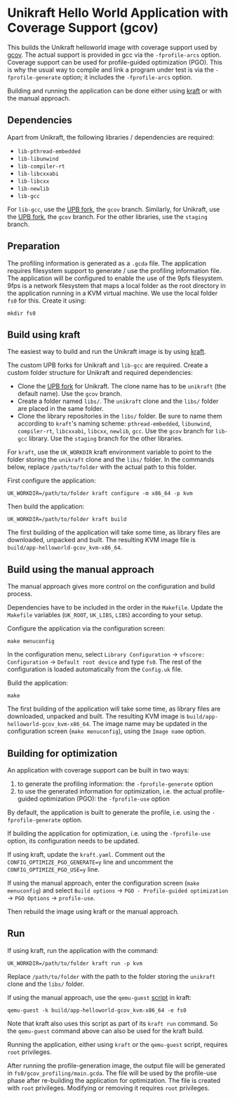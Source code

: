 # Unikraft Hello World Application with Coverage Support (gcov)

This builds the Unikraft helloworld image with coverage support used by [gcov](https://gcc.gnu.org/onlinedocs/gcc/Gcov.html).
The actual support is provided in gcc via the `-fprofile-arcs` option.
Coverage support can be used for profile-guided optimization (PGO).
This is why the usual way to compile and link a program under test is via the `-fprofile-generate` option; it includes the `-fprofile-arcs` option.

Building and running the application can be done either using [kraft](https://github.com/unikraft/kraft) or with the manual approach.

## Dependencies

Apart from Unikraft, the following libraries / dependencies are required:
* `lib-pthread-embedded`
* `lib-libunwind`
* `lib-compiler-rt`
* `lib-libcxxabi`
* `lib-libcxx`
* `lib-newlib`
* `lib-gcc`

For `lib-gcc`, use the [UPB fork](https://github.com/cs-pub-ro/lib-gcc), the `gcov` branch.
Similarly, for Unikraft, use the [UPB fork](https://github.com/cs-pub-ro/unikraft), the `gcov` branch.
For the other libraries, use the `staging` branch.

## Preparation

The profiling information is generated as a `.gcda` file.
The application requires filesystem support to generate / use the profiling information file.
The application will be configured to enable the use of the 9pfs filesystem.
9fps is a network filesystem that maps a local folder as the root directory in the application running in a KVM virtual machine.
We use the local folder `fs0` for this.
Create it using:
```
mkdir fs0
```

## Build using kraft

The easiest way to build and run the Unikraft image is by using [kraft](https://github.com/unikraft/kraft).

The custom UPB forks for Unikraft and `lib-gcc` are required. Create a custom folder structure for Unikraft and required dependencies:
* Clone the [UPB fork](https://github.com/cs-pub-ro/unikraft) for Unikraft.
  The clone name has to be `unikraft` (the default name).
  Use the `gcov` branch.
* Create a folder named `libs/`.
  The `unikraft` clone and the `libs/` folder are placed in the same folder.
* Clone the library repositories in the `libs/` folder.
  Be sure to name them according to `kraft`'s naming scheme: `pthread-embedded`, `libunwind`, `compiler-rt`, `libcxxabi`, `libcxx`, `newlib`, `gcc`.
  Use the `gcov` branch for `lib-gcc` library.
  Use the `staging` branch for the other libraries.

For `kraft`, use the `UK_WORKDIR` kraft environment variable to point to the folder storing the `unikraft` clone and the `libs/` folder.
In the commands below, replace `/path/to/folder` with the actual path to this folder.

First configure the application:
```
UK_WORKDIR=/path/to/folder kraft configure -m x86_64 -p kvm
```

Then build the application:
```
UK_WORKDIR=/path/to/folder kraft build
```
The first building of the application will take some time, as library files are downloaded, unpacked and built.
The resulting KVM image file is `build/app-helloworld-gcov_kvm-x86_64`.

## Build using the manual approach

The manual approach gives more control on the configuration and build process.

Dependencies have to be included in the order in the `Makefile`.
Update the `Makefile` variables (`UK_ROOT`, `UK_LIBS`, `LIBS`) according to your setup.

Configure the application via the configuration screen:
```
make menuconfig
```

In the configuration menu, select `Library Configuration` -> `vfscore: Configuration` -> `Default root device` and type `fs0`.
The rest of the configuration is loaded automatically from the `Config.uk` file.

Build the application:
```
make
```
The first building of the application will take some time, as library files are downloaded, unpacked and built.
The resulting KVM image is `build/app-helloworld-gcov_kvm-x86_64`.
The image name may be updated in the configuration screen (`make menuconfig`), using the `Image name` option.

## Building for optimization

An application with coverage support can be built in two ways:
1. to generate the profiling information: the `-fprofile-generate` option
1. to use the generated information for optimization, i.e. the actual profile-guided optimization (PGO): the `-fprofile-use` option

By default, the application is built to generate the profile, i.e. using the `-fprofile-generate` option.

If building the application for optimization, i.e. using the `-fprofile-use` option, its configuration needs to be updated.

If using kraft, update the `kraft.yaml`.
Comment out the `CONFIG_OPTIMIZE_PGO_GENERATE=y` line and uncomment the `CONFIG_OPTIMIZE_PGO_USE=y` line.

If using the manual approach, enter the configuration screen (`make menuconfig`) and select `Build options` -> `PGO - Profile-guided optimization` -> `PGO Options` -> `profile-use`.

Then rebuild the image using kraft or the manual approach.

## Run

If using kraft, run the application with the command:
```
UK_WORKDIR=/path/to/folder kraft run -p kvm
```
Replace `/path/to/folder` with the path to the folder storing the `unikraft` clone and the `libs/` folder.

If using the manual approach, use the `qemu-guest` [script](https://github.com/unikraft/kraft/blob/staging/scripts/qemu-guest) in kraft:
```
qemu-guest -k build/app-helloworld-gcov_kvm-x86_64 -e fs0
```
Note that kraft also uses this script as part of its `kraft run` command.
So the `qemu-guest` command above can also be used for the kraft build.

Running the application, either using `kraft` or the `qemu-guest` script, requires `root` privileges.

After running the profile-generation image, the output file will be generated in `fs0/gcov_profiling/main.gcda`.
The file will be used by the profile-use phase after re-building the application for optimization.
The file is created with `root` privileges.
Modifying or removing it requires `root` privileges.
